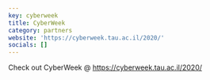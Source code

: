 ```yaml
---
key: cyberweek
title: CyberWeek
category: partners
website: 'https://cyberweek.tau.ac.il/2020/'
socials: []
---
```


Check out CyberWeek @ https://cyberweek.tau.ac.il/2020/
